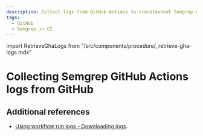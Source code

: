 ```yaml
---
description: Collect logs from GitHub Actions to troubleshoot Semgrep CI scans.
tags:
  - GitHub
  - Semgrep in CI
---
```


import RetrieveGhaLogs from "/src/components/procedure/_retrieve-gha-logs.mdx"

# Collecting Semgrep GitHub Actions logs from GitHub

<RetrieveGhaLogs />

## Additional references

* [Using workflow run logs - Downloading logs](https://docs.github.com/en/actions/monitoring-and-troubleshooting-workflows/using-workflow-run-logs#downloading-logs).

